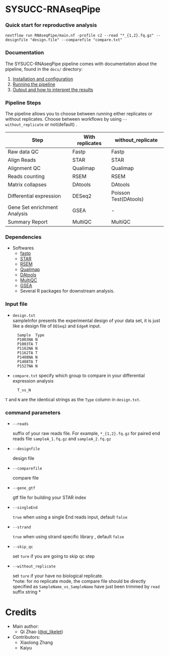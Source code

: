 
# SYSUCC-RNAseqPipe

### Quick start  for reproductive analysis 

    nextflow run RNAseqPipe/main.nf -profile c2 --read "*_{1,2}.fq.gz" --designfile "design.file" --comparefile "compare.txt"

### Documentation
The SYSUCC-RNAseqPipe pipeline comes with documentation about the pipeline, found in the `docs/` directory:

1. [Installation and configuration](docs/Installation.md)
2. [Running the pipeline](docs/usage.md)
3. [Output and how to interpret the results](docs/output.md)

### Pipeline Steps

The pipeline allows you to choose between running either replicates or without replicates.
Choose between workflows by using `--without_replicate` or not(default) .

| Step                                         | With replicates  | without_replicate     |
|----------------------------------------------|------------------|-----------------------|
| Raw data QC                                  | Fastp            | Fastp                 |
| Align Reads                                  | STAR             | STAR                  |
| Alignment QC                                 | Qualimap         | Qualimap              |
| Reads counting                               | RSEM             | RSEM                  |
| Matrix collapses                             | DAtools          | DAtools               |
| Differential expression                      | DESeq2           | Poisson Test(DAtools) |
| Gene Set enrichment Analysis                 | GSEA             | -                     |
| Summary Report                               | MultiQC          | MultiQC               |


### Dependencies 
* Softwares 
    * [fastp](https://github.com/OpenGene/fastp)
    * [STAR](https://github.com/alexdobin/STAR)
    * [RSEM](https://deweylab.github.io/RSEM/)
    * [Qualimap](http://qualimap.bioinfo.cipf.es/)
    * [DAtools](https://github.com/likelet/DAtools)
    * [MultiQC](https://github.com/ewels/MultiQC)
    * [GSEA](http://software.broadinstitute.org/gsea/index.jsp)  
    * Several R packages for downstream analysis.

### Input file  

* `design.txt`  
sampleInfor presents the experimental design of your data set, it is just like a design file of `DESeq2` and `EdgeR` input.  

        Sample	Type
        P1003NA	N
        P1003TA	T
        P1162NA	N
        P1162TA	T
        P1408NA	N
        P1408TA	T
        P1527NA	N
        
* `compare.txt`
specify which group to compare in your differential expression analysis 
        
        T_vs_N
       
`T` and `N` are the identical strings as the `Type` column in `design.txt`.


### command parameters 



* `--reads`  
    
    suffix of your raw reads file. For example, `*_{1,2}.fq.gz` for paired end reads file `sampleA_1.fq.gz` and `sampleA_2.fq.gz `  
    
* `--designfile`  
    
    design file  
    
* `--comparefile`  
    
    compare file 
    
* `--gene_gtf`  
    
    gtf file for building your STAR index 

* `--singleEnd`  
    
    `true` when using a single End reads input, default `false` 

* `--strand`  
    
    `true` when using strand specific library , default `false` 
     
* `--skip_qc`   

    set `ture` if you are going to skip qc step 
    
* `--without_replicate`   

    set `ture` if your have no biological replicate.       
    *note: for no replicate mode, the compare file should be directly specified as `SampleName_vs_SampleName` have just been trimmed by `read` suffix string *  
    
# Credits 
* Main author:
  * Qi Zhao ([@qi_likelet](https://github.com/likelet/))
* Contributors:
  * Xiaolong Zhang 
  * Kaiyu 